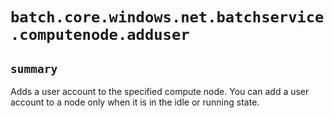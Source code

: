 # `batch.core.windows.net.batchservice.computenode.adduser`

## `summary`
Adds a user account to the specified compute node. You can add a user account to a node only when it is in the idle or running state.


